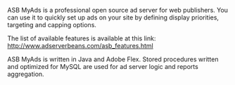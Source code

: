 ASB MyAds is a professional open source ad server for web publishers.
You can use it to quickly set up ads on your site by defining display priorities, targeting and capping options.

The list of available features is available at this link: http://www.adserverbeans.com/asb_features.html

ASB MyAds is written in Java and Adobe Flex. Stored procedures written and optimized for MySQL are used for ad server logic and reports aggregation.